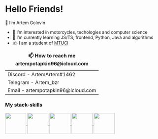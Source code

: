 <h1 text-align="center">Hello Friends!</h1>
<p> 👋 I’m Artem Golovin </p>
<ul>
<li>👀 I’m interested in motorcycles, techologies and computer science</li>
<li>🌱 I’m currently learning JS/TS, frontend, Python, Java and algorithms</li>
 <li>✍️ I am a student of <a href="https://mtuci.ru/">MTUCI</a></li>
 </ul>
  <table>
    	<caption>
          <b>📫 How to reach me artempotapkin96@icloud.com</b>
      	</caption>
       <tr><td>Discord - ArtemArtem#1462</td></tr>
       <tr><td>Telegram - Artem_bzr</td><tr>
       <tr><td>Email - artempotapkin96@icloud.com</td><tr>
  <table>


<h3>My stack-skills</h3>
<div>
 
<a href="https://www.javascript.com/" rel="nofollow">
<img align="center" width="68px" height="68px" src="https://camo.githubusercontent.com/5e4e512a9fba4d33300fa431e2c5fb07d476d5f15194bc75dfbf3da545f73e43/68747470733a2f2f63646e2e69636f6e73636f75742e636f6d2f69636f6e2f667265652f706e672d3235362f6a6176617363726970742d323735323134382d323238343936352e706e67" data-canonical-src="https://cdn.iconscout.com/icon/free/png-256/javascript-2752148-2284965.png" style="max-width: 100%;"/>
</a>
 
<a href="https://www.javascript.com/" rel="nofollow">
<img align="center" width="68px" height="68px" src="https://camo.githubusercontent.com/f1dce0381ee0b1e19bc2d2dd0d09d28a52656ab4524f3aef66ebf8aa675f7e54/68747470733a2f2f75706c6f61642e77696b696d656469612e6f72672f77696b6970656469612f636f6d6d6f6e732f7468756d622f342f34632f547970657363726970745f6c6f676f5f323032302e7376672f3130323470782d547970657363726970745f6c6f676f5f323032302e7376672e706e67" data-canonical-src="https://upload.wikimedia.org/wikipedia/commons/thumb/4/4c/Typescript_logo_2020.svg/1024px-Typescript_logo_2020.svg.png" style="max-width: 100%;"/>
</a>
 
<a href="https://www.python.org/" rel="nofollow">
<img align="center" width="68px" height="68px" src="https://camo.githubusercontent.com/4575a0a9c24b0dfd5cf21d206f98b5f72761eaaa139f4debdbb526162170485c/68747470733a2f2f75706c6f61642e77696b696d656469612e6f72672f77696b6970656469612f636f6d6d6f6e732f7468756d622f632f63332f507974686f6e2d6c6f676f2d6e6f746578742e7376672f3132303070782d507974686f6e2d6c6f676f2d6e6f746578742e7376672e706e67" data-canonical-src="https://upload.wikimedia.org/wikipedia/commons/thumb/c/c3/Python-logo-notext.svg/1200px-Python-logo-notext.svg.png" style="max-width: 100%;">
</a>
 
<a href="https://www.postgresql.org/" rel="nofollow">
<img align="center" width="68px" height="68px" src="https://camo.githubusercontent.com/2717985f26463c118a5e93fd5ab74cbafe4dd5c9e9a9ca4bf2af249baf4d92a7/68747470733a2f2f75706c6f61642e77696b696d656469612e6f72672f77696b6970656469612f636f6d6d6f6e732f7468756d622f322f32392f506f737467726573716c5f656c657068616e742e7376672f3132303070782d506f737467726573716c5f656c657068616e742e7376672e706e67" data-canonical-src="https://upload.wikimedia.org/wikipedia/commons/thumb/2/29/Postgresql_elephant.svg/1200px-Postgresql_elephant.svg.png" style="max-width: 100%;">
</a>
 
<a href="https://reactjs.org/" rel="nofollow">
<img align="center" width="68px" height="68px" src="https://www.vectorlogo.zone/util/preview.html?image=/logos/reactjs/reactjs-ar21.svg" data-canonical-src="https://upload.wikimedia.org/wikipedia/commons/thumb/2/29/Postgresql_elephant.svg/1200px-Postgresql_elephant.svg.png" style="max-width: 100%;">
</a>
 

 
</div>

<!---
ArtemGolovin96/ArtemGolovin96 is a ✨ special ✨ repository because its `README.md` (this file) appears on your GitHub profile.
You can click the Preview link to take a look at your changes.
--->
